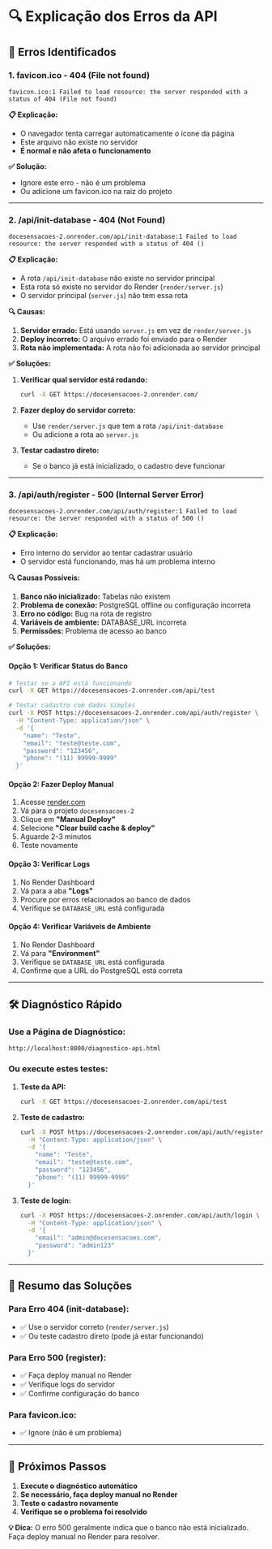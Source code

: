 # 🔍 Explicação dos Erros da API

## 🚨 Erros Identificados

### **1. favicon.ico - 404 (File not found)**
```
favicon.ico:1 Failed to load resource: the server responded with a status of 404 (File not found)
```

**📋 Explicação:**
- O navegador tenta carregar automaticamente o ícone da página
- Este arquivo não existe no servidor
- **É normal e não afeta o funcionamento**

**✅ Solução:**
- Ignore este erro - não é um problema
- Ou adicione um favicon.ico na raiz do projeto

---

### **2. /api/init-database - 404 (Not Found)**
```
docesensacoes-2.onrender.com/api/init-database:1 Failed to load resource: the server responded with a status of 404 ()
```

**📋 Explicação:**
- A rota `/api/init-database` não existe no servidor principal
- Esta rota só existe no servidor do Render (`render/server.js`)
- O servidor principal (`server.js`) não tem essa rota

**🔍 Causas:**
1. **Servidor errado:** Está usando `server.js` em vez de `render/server.js`
2. **Deploy incorreto:** O arquivo errado foi enviado para o Render
3. **Rota não implementada:** A rota não foi adicionada ao servidor principal

**✅ Soluções:**
1. **Verificar qual servidor está rodando:**
   ```bash
   curl -X GET https://docesensacoes-2.onrender.com/
   ```

2. **Fazer deploy do servidor correto:**
   - Use `render/server.js` que tem a rota `/api/init-database`
   - Ou adicione a rota ao `server.js`

3. **Testar cadastro direto:**
   - Se o banco já está inicializado, o cadastro deve funcionar

---

### **3. /api/auth/register - 500 (Internal Server Error)**
```
docesensacoes-2.onrender.com/api/auth/register:1 Failed to load resource: the server responded with a status of 500 ()
```

**📋 Explicação:**
- Erro interno do servidor ao tentar cadastrar usuário
- O servidor está funcionando, mas há um problema interno

**🔍 Causas Possíveis:**
1. **Banco não inicializado:** Tabelas não existem
2. **Problema de conexão:** PostgreSQL offline ou configuração incorreta
3. **Erro no código:** Bug na rota de registro
4. **Variáveis de ambiente:** DATABASE_URL incorreta
5. **Permissões:** Problema de acesso ao banco

**✅ Soluções:**

#### **Opção 1: Verificar Status do Banco**
```bash
# Testar se a API está funcionando
curl -X GET https://docesensacoes-2.onrender.com/api/test

# Testar cadastro com dados simples
curl -X POST https://docesensacoes-2.onrender.com/api/auth/register \
  -H "Content-Type: application/json" \
  -d '{
    "name": "Teste",
    "email": "teste@teste.com",
    "password": "123456",
    "phone": "(11) 99999-9999"
  }'
```

#### **Opção 2: Fazer Deploy Manual**
1. Acesse [render.com](https://render.com)
2. Vá para o projeto `docesensacoes-2`
3. Clique em **"Manual Deploy"**
4. Selecione **"Clear build cache & deploy"**
5. Aguarde 2-3 minutos
6. Teste novamente

#### **Opção 3: Verificar Logs**
1. No Render Dashboard
2. Vá para a aba **"Logs"**
3. Procure por erros relacionados ao banco de dados
4. Verifique se `DATABASE_URL` está configurada

#### **Opção 4: Verificar Variáveis de Ambiente**
1. No Render Dashboard
2. Vá para **"Environment"**
3. Verifique se `DATABASE_URL` está configurada
4. Confirme que a URL do PostgreSQL está correta

---

## 🛠️ Diagnóstico Rápido

### **Use a Página de Diagnóstico:**
```
http://localhost:8000/diagnostico-api.html
```

### **Ou execute estes testes:**

1. **Teste da API:**
   ```bash
   curl -X GET https://docesensacoes-2.onrender.com/api/test
   ```

2. **Teste de cadastro:**
   ```bash
   curl -X POST https://docesensacoes-2.onrender.com/api/auth/register \
     -H "Content-Type: application/json" \
     -d '{
       "name": "Teste",
       "email": "teste@teste.com",
       "password": "123456",
       "phone": "(11) 99999-9999"
     }'
   ```

3. **Teste de login:**
   ```bash
   curl -X POST https://docesensacoes-2.onrender.com/api/auth/login \
     -H "Content-Type: application/json" \
     -d '{
       "email": "admin@docesensacoes.com",
       "password": "admin123"
     }'
   ```

---

## 🎯 Resumo das Soluções

### **Para Erro 404 (init-database):**
- ✅ Use o servidor correto (`render/server.js`)
- ✅ Ou teste cadastro direto (pode já estar funcionando)

### **Para Erro 500 (register):**
- ✅ Faça deploy manual no Render
- ✅ Verifique logs do servidor
- ✅ Confirme configuração do banco

### **Para favicon.ico:**
- ✅ Ignore (não é um problema)

---

## 🚀 Próximos Passos

1. **Execute o diagnóstico automático**
2. **Se necessário, faça deploy manual no Render**
3. **Teste o cadastro novamente**
4. **Verifique se o problema foi resolvido**

**💡 Dica:** O erro 500 geralmente indica que o banco não está inicializado. Faça deploy manual no Render para resolver. 